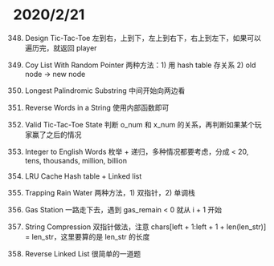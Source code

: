 # 2020/2/21

348. Design Tic-Tac-Toe
左到右，上到下，左上到右下，右上到左下，如果可以遍历完，就返回 player

138. Coy List With Random Pointer
两种方法：1) 用 hash table 存关系 2) old node -> new node

5. Longest Palindromic Substring
中间开始向两边看

151. Reverse Words in a String
使用内部函数即可

794. Valid Tic-Tac-Toe State
判断 o_num 和 x_num 的关系，再判断如果某个玩家赢了之后的情况

273. Integer to English Words
枚举 + 递归，多种情况都要考虑，分成 < 20, tens, thousands, million, billion

146. LRU Cache
Hash table + Linked list

42. Trapping Rain Water
两种方法，1) 双指针，2) 单调栈

134. Gas Station
一路走下去，遇到 gas_remain < 0 就从 i + 1 开始

443. String Compression
双指针做法，注意 chars[left + 1:left + 1 + len(len_str)] = len_str，这里要算的是 len_str 的长度

206. Reverse Linked List
很简单的一道题